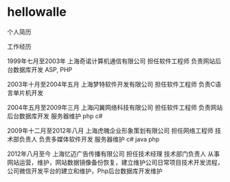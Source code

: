 hellowalle
==========

个人简历

工作经历

1999年七月至2003年 上海奇诺计算机通信有限公司 担任软件工程师 负责网站后台数据库开发 ASP, PHP


2003年十月至2004年五月 上海梦特软件开发有限公司 担任软件工程师 负责C语言单片机开发


2004年五月至2009年三月 上海闪翼网络科技有限公司 担任软件工程师 负责网站后台数据库开发 服务器维护 php c#


2009年十二月至2012年八月 上海虎魄企业形象策划有限公司 担任网络工程师 技术部负责人 负责多媒体软件开发 服务器维护 c# java php


2012年八月至今 上海忆迈广告传播有限公司 担任技术经理 技术部门负责人 从事网站运营，维护，网站数据镜像备份恢复，建立维护公司日常项目技术开发流程，公司微信开发平台的建立和维护，Php后台数据库开发维护
 
 
 


